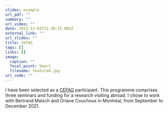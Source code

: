 ```yaml
---
slides: example
url_pdf: ""
summary: ""
url_video: ""
date: 2021-12-03T21:30:15.801Z
external_link: ""
url_slides: ""
title: CEFAG
tags: []
links: []
image:
  caption: ""
  focal_point: Smart
  filename: featured.jpg
url_code: ""
---
```

I have been selected as a [CEFAG](https://www.fnege.org/nos-programmes/cefag) participant. This programme comprises three seminars and funding for a research visiting abroad. I chose to work with Bertrand Malsch and Oriane Couchoux in Montréal, from September to December 2021.